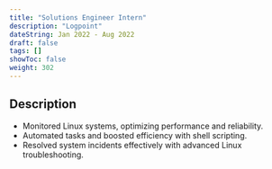 ```yaml
---
title: "Solutions Engineer Intern"
description: "Logpoint"
dateString: Jan 2022 - Aug 2022
draft: false
tags: []
showToc: false
weight: 302
--- 
```

## Description


- Monitored Linux systems, optimizing performance and reliability.
- Automated tasks and boosted efficiency with shell scripting.
- Resolved system incidents effectively with advanced Linux troubleshooting.